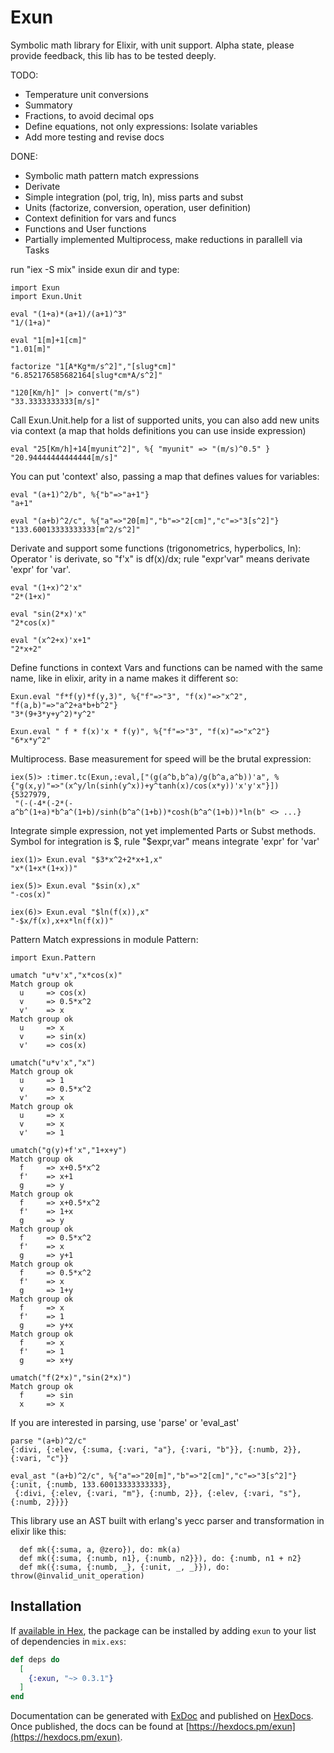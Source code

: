 # Exun

Symbolic math library for Elixir, with unit support.
Alpha state, please provide feedback, this lib has to be tested deeply.

TODO:
 - Temperature unit conversions
 - Summatory
 - Fractions, to avoid decimal ops
 - Define equations, not only expressions: Isolate variables
 - Add more testing and revise docs
 
DONE:
 + Symbolic math pattern match expressions
 + Derivate
 + Simple integration (pol, trig, ln), miss parts and subst
 + Units (factorize, conversion, operation, user definition)
 + Context definition for vars and funcs
 + Functions and User functions  
 + Partially implemented Multiprocess, make reductions in parallell via Tasks 

run "iex -S mix" inside exun dir and type:
```
import Exun
import Exun.Unit

eval "(1+a)*(a+1)/(a+1)^3"
"1/(1+a)"

eval "1[m]+1[cm]"
"1.01[m]"

factorize "1[A*Kg*m/s^2]","[slug*cm]"
"6.852176585682164[slug*cm*A/s^2]"

"120[Km/h]" |> convert("m/s")
"33.3333333333[m/s]"
```

Call Exun.Unit.help for a list of supported units, you can also add new units via context (a map that holds definitions you can use inside expression)
```
eval "25[Km/h]+14[myunit^2]", %{ "myunit" => "(m/s)^0.5" }
"20.94444444444444[m/s]"
```

You can put 'context' also, passing a map that defines values for variables:
```
eval "(a+1)^2/b", %{"b"=>"a+1"}
"a+1"

eval "(a+b)^2/c", %{"a"=>"20[m]","b"=>"2[cm]","c"=>"3[s^2]"}
"133.60013333333333[m^2/s^2]"
```

Derivate and support some functions (trigonometrics, hyperbolics, ln):
Operator ' is derivate, so "f'x" is df(x)/dx; rule "expr'var" means derivate 'expr' for 'var'. 
```
eval "(1+x)^2'x"
"2*(1+x)"

eval "sin(2*x)'x"
"2*cos(x)"

eval "(x^2+x)'x+1"
"2*x+2"
```

Define functions in context
Vars and functions can be named with the same name, like in elixir, arity in a name makes it different so:
```
Exun.eval "f*f(y)*f(y,3)", %{"f"=>"3", "f(x)"=>"x^2", "f(a,b)"=>"a^2+a*b+b^2"}
"3*(9+3*y+y^2)*y^2"

Exun.eval " f * f(x)'x * f(y)", %{"f"=>"3", "f(x)"=>"x^2"}
"6*x*y^2"

```

Multiprocess. Base measurement for speed will be the brutal expression:
```
iex(5)> :timer.tc(Exun,:eval,["(g(a^b,b^a)/g(b^a,a^b))'a", %{"g(x,y)"=>"(x^y/ln(sinh(y^x))+y^tanh(x)/cos(x*y))'x'y'x"}])
{5327979,
 "(-(-4*(-2*(-a^b^(1+a)*b^a^(1+b)/sinh(b^a^(1+b))*cosh(b^a^(1+b))*ln(b" <> ...}
 ```

 Integrate simple expression, not yet implemented Parts or Subst methods. Symbol for integration is $, rule "$expr,var" means integrate 'expr' for 'var'
```
iex(1)> Exun.eval "$3*x^2+2*x+1,x"
"x*(1+x*(1+x))"

iex(5)> Exun.eval "$sin(x),x"     
"-cos(x)"

iex(6)> Exun.eval "$ln(f(x)),x"
"-$x/f(x),x+x*ln(f(x))"
```

Pattern Match expressions in module Pattern:
```
import Exun.Pattern

umatch "u*v'x","x*cos(x)"
Match group ok
  u     => cos(x)
  v     => 0.5*x^2
  v'    => x
Match group ok
  u     => x
  v     => sin(x)
  v'    => cos(x)

umatch("u*v'x","x")
Match group ok
  u     => 1
  v     => 0.5*x^2
  v'    => x
Match group ok
  u     => x
  v     => x
  v'    => 1

umatch("g(y)+f'x","1+x+y")
Match group ok
  f     => x+0.5*x^2
  f'    => x+1
  g     => y
Match group ok
  f     => x+0.5*x^2
  f'    => 1+x
  g     => y
Match group ok
  f     => 0.5*x^2
  f'    => x
  g     => y+1
Match group ok
  f     => 0.5*x^2
  f'    => x
  g     => 1+y
Match group ok
  f     => x
  f'    => 1
  g     => y+x
Match group ok
  f     => x
  f'    => 1
  g     => x+y

umatch("f(2*x)","sin(2*x)")
Match group ok
  f     => sin
  x     => x
```


If you are interested in parsing, use 'parse' or 'eval_ast'
```
parse "(a+b)^2/c"
{:divi, {:elev, {:suma, {:vari, "a"}, {:vari, "b"}}, {:numb, 2}}, {:vari, "c"}}

eval_ast "(a+b)^2/c", %{"a"=>"20[m]","b"=>"2[cm]","c"=>"3[s^2]"}
{:unit, {:numb, 133.60013333333333},
 {:divi, {:elev, {:vari, "m"}, {:numb, 2}}, {:elev, {:vari, "s"}, {:numb, 2}}}}
```

This library use an AST built with erlang's yecc parser and transformation in elixir like this:
```
  def mk({:suma, a, @zero}), do: mk(a)
  def mk({:suma, {:numb, n1}, {:numb, n2}}), do: {:numb, n1 + n2}
  def mk({:suma, {:numb, _}, {:unit, _, _}}), do: throw(@invalid_unit_operation)
```


## Installation

If [available in Hex](https://hex.pm/docs/publish), the package can be installed
by adding `exun` to your list of dependencies in `mix.exs`:

```elixir
def deps do
  [
    {:exun, "~> 0.3.1"}
  ]
end
```

Documentation can be generated with [ExDoc](https://github.com/elixir-lang/ex_doc)
and published on [HexDocs](https://hexdocs.pm). Once published, the docs can
be found at [https://hexdocs.pm/exun](https://hexdocs.pm/exun).


